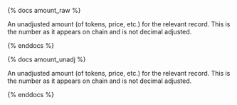 {% docs amount_raw %}

An unadjusted amount (of tokens, price, etc.) for the relevant record. This is the number as it appears on chain and is not decimal adjusted.

{% enddocs %}

{% docs amount_unadj %}

An unadjusted amount (of tokens, price, etc.) for the relevant record. This is the number as it appears on chain and is not decimal adjusted.

{% enddocs %}
